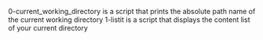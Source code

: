 0-current_working_directory is a script that prints the absolute path name of the current working directory
1-listit is a script that displays the content list of your current directory
